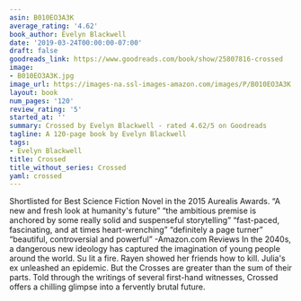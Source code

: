 ```yaml
---
asin: B010EO3A3K
average_rating: '4.62'
book_author: Evelyn Blackwell
date: '2019-03-24T00:00:00-07:00'
draft: false
goodreads_link: https://www.goodreads.com/book/show/25807816-crossed
image:
- B010EO3A3K.jpg
image_url: https://images-na.ssl-images-amazon.com/images/P/B010EO3A3K.01._SCLZZZZZZZ.jpg
layout: book
num_pages: '120'
review_rating: '5'
started_at: ''
summary: Crossed by Evelyn Blackwell - rated 4.62/5 on Goodreads
tagline: A 120-page book by Evelyn Blackwell
tags:
- Evelyn Blackwell
title: Crossed
title_without_series: Crossed
yaml: crossed
---
```


Shortlisted for Best Science Fiction Novel in the 2015 Aurealis Awards. “A new and fresh look at humanity's future” “the ambitious premise is anchored by some really solid and suspenseful storytelling” “fast-paced, fascinating, and at times heart-wrenching” “definitely a page turner” “beautiful, controversial and powerful” -Amazon.com Reviews In the 2040s, a dangerous new ideology has captured the imagination of young people around the world. Su lit a fire. Rayen showed her friends how to kill. Julia's ex unleashed an epidemic. But the Crosses are greater than the sum of their parts. Told through the writings of several first-hand witnesses, Crossed offers a chilling glimpse into a fervently brutal future.
